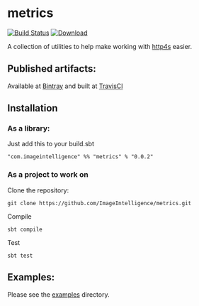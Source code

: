 # metrics

[![Build Status](https://travis-ci.org/ImageIntelligence/metrics.svg?branch=master)](https://travis-ci.org/ImageIntelligence/metrics)
[![Download](https://api.bintray.com/packages/imageintelligence/maven/metrics/images/download.svg)](https://bintray.com/imageintelligence/maven/metrics/_latestVersion)

A collection of utilities to help make working with [http4s](http://http4s.org) easier.

## Published artifacts:

Available at [Bintray](https://bintray.com/imageintelligence/maven/metrics) and built at [TravisCI](https://travis-ci.com/ImageIntelligence/metrics)

## Installation

### As a library:

Just add this to your build.sbt

```
"com.imageintelligence" %% "metrics" % "0.0.2"
```

### As a project to work on

Clone the repository:

```
git clone https://github.com/ImageIntelligence/metrics.git
```

Compile

```
sbt compile
```

Test

```
sbt test
```

## Examples:

Please see the [examples](https://github.com/ImageIntelligence/metrics/tree/master/src/main/scala/com/imageintelligence/metrics/examples) directory.


